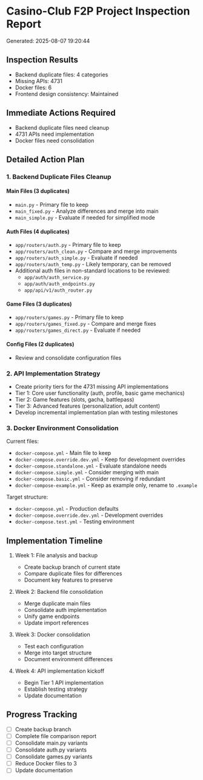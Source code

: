 ﻿# Casino-Club F2P Project Inspection Report
Generated: 2025-08-07 19:20:44

## Inspection Results
- Backend duplicate files: 4 categories
- Missing APIs: 4731
- Docker files: 6
- Frontend design consistency: Maintained

## Immediate Actions Required
- Backend duplicate files need cleanup 
- 4731 APIs need implementation 
- Docker files need consolidation

## Detailed Action Plan

### 1. Backend Duplicate Files Cleanup

#### Main Files (3 duplicates)
- `main.py` - Primary file to keep
- `main_fixed.py` - Analyze differences and merge into main
- `main_simple.py` - Evaluate if needed for simplified mode

#### Auth Files (4 duplicates)
- `app/routers/auth.py` - Primary file to keep
- `app/routers/auth_clean.py` - Compare and merge improvements
- `app/routers/auth_simple.py` - Evaluate if needed
- `app/routers/auth_temp.py` - Likely temporary, can be removed
- Additional auth files in non-standard locations to be reviewed:
  - `app/auth/auth_service.py`
  - `app/auth/auth_endpoints.py`
  - `app/api/v1/auth_router.py`

#### Game Files (3 duplicates)
- `app/routers/games.py` - Primary file to keep
- `app/routers/games_fixed.py` - Compare and merge fixes
- `app/routers/games_direct.py` - Evaluate if needed

#### Config Files (2 duplicates)
- Review and consolidate configuration files

### 2. API Implementation Strategy

- Create priority tiers for the 4731 missing API implementations
- Tier 1: Core user functionality (auth, profile, basic game mechanics)
- Tier 2: Game features (slots, gacha, battlepass)
- Tier 3: Advanced features (personalization, adult content)
- Develop incremental implementation plan with testing milestones

### 3. Docker Environment Consolidation

Current files:
- `docker-compose.yml` - Main file to keep
- `docker-compose.override.dev.yml` - Keep for development overrides
- `docker-compose.standalone.yml` - Evaluate standalone needs
- `docker-compose.simple.yml` - Consider merging with main
- `docker-compose.basic.yml` - Consider removing if redundant
- `docker-compose-example.yml` - Keep as example only, rename to `.example`

Target structure:
- `docker-compose.yml` - Production defaults
- `docker-compose.override.dev.yml` - Development overrides
- `docker-compose.test.yml` - Testing environment

## Implementation Timeline

1. Week 1: File analysis and backup
   - Create backup branch of current state
   - Compare duplicate files for differences
   - Document key features to preserve

2. Week 2: Backend file consolidation
   - Merge duplicate main files
   - Consolidate auth implementation
   - Unify game endpoints
   - Update import references

3. Week 3: Docker consolidation
   - Test each configuration
   - Merge into target structure
   - Document environment differences

4. Week 4: API implementation kickoff
   - Begin Tier 1 API implementation
   - Establish testing strategy
   - Update documentation

## Progress Tracking
- [ ] Create backup branch
- [ ] Complete file comparison report
- [ ] Consolidate main.py variants
- [ ] Consolidate auth.py variants
- [ ] Consolidate games.py variants
- [ ] Reduce Docker files to 3
- [ ] Update documentation